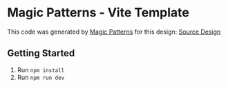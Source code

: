 # Magic Patterns - Vite Template

This code was generated by [Magic Patterns](https://magicpatterns.com) for this design: [Source Design](https://www.magicpatterns.com/c/sadumsgbmfygk4gyw3m8nq)

## Getting Started

1. Run `npm install`
2. Run `npm run dev`
